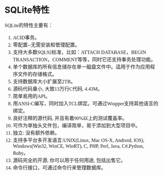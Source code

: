 # SQLite特性
<font face="微软雅黑" size="3px">

SQLite的特性主要有：  
1. ACID事务。
2. 零配置--无需安装和管理配置。
3. 支持大多数SQL92标准，比如：ATTACH DATABASE，BEGIN TRANSACTION，COMMENT等等，同时它还支持事务处理功能。
4. 单个数据库的所有信息储存在单一磁盘文件中。适用于作为应用程序文件的存储格式。
5. 支持数据库大小扩展至2TB。
6. 源码代码量小, 大致13万行C代码, 4.43M。
7. 简单易用的API。
8. 用ANSI-C编写，同时加入TCL绑定。可通过Wrapper支持其他语言的绑定。
9. 良好注释的源代码, 并且有着90%以上的测试覆盖率。
10. 可作为单独头文件包，编译简单，易于添加到大型项目中。
11. 独立: 没有额外依赖。
12. 支持多平台多开发语言:UNIX(Linux, Mac OS-X, Android, IOS), Windows(Win32, WinCE, WinRT), C, PHP, Perl, Java, C#,Python, Ruby。
13. 源码完全的开源, 你可以用于任何用途, 包括出售它。
14. 命令行接口，可通过命令行来管理数据库。
